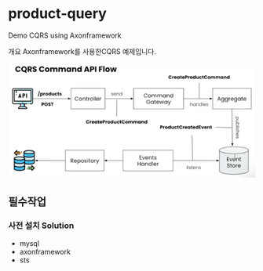 # product-query
Demo CQRS using Axonframework

개요
Axonframework를 사용한CQRS 예제입니다.

![alt text](img/cqrs-api-flow.png)

## 필수작업
### 사전 설치 Solution

 * mysql
 * axonframework
 * sts
